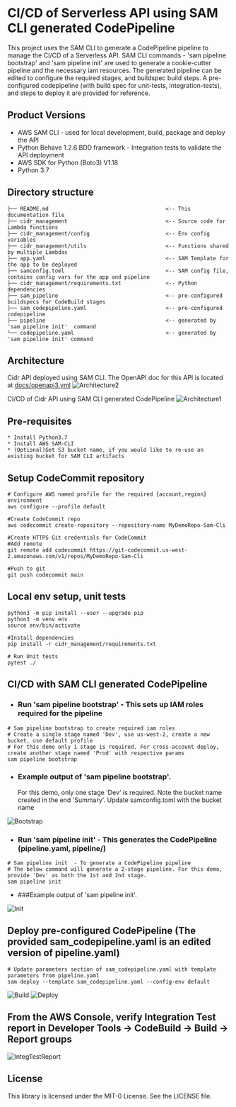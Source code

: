 
# CI/CD of Serverless API using SAM CLI generated CodePipeline

This project uses the SAM CLI to generate a CodePipeline pipeline to manage the CI/CD of a Serverless API.
SAM CLI commands - 'sam pipeline bootstrap' and 'sam pipeline init' are used to generate a cookie-cutter pipeline and the necessary iam resources.
The generated pipeline can be edited to configure the required stages, and buildspec build steps.
A pre-configured codepipeline (with build spec for unit-tests, integration-tests), and steps to deploy it are provided for reference. 


## Product Versions
* AWS SAM CLI - used for local development, build, package and deploy the API
* Python Behave 1.2.6 BDD framework - Integration tests to validate the API deployment
* AWS SDK for Python (Boto3) V1.18
* Python 3.7

## Directory structure
```
├── README.md                                     <-- This documentation file
├── cidr_management                               <-- Source code for Lambda functions
├── cidr_management/config                        <-- Env config variables
├── cidr_management/utils                         <-- Functions shared by multiple Lambdas
├── app.yaml                                      <-- SAM Template for the app to be deployed
├── samconfig.toml                                <-- SAM config file, contains config vars for the app and pipeline
├── cidr_management/requirements.txt              <-- Python dependencies
├── sam_pipeline                                  <-- pre-configured buildspecs for CodeBuild stages
├── sam_codepipeline.yaml                         <-- pre-configured codepipeline
├── pipeline                                      <-- generated by 'sam pipeline init'  command
└── codepipeline.yaml                             <-- generated by 'sam pipeline init' command
```

## Architecture

Cidr API deployed using SAM CLI. 
The OpenAPI doc for this API is located at [docs/openapi3.yml](docs/openapi3.yml)
![Architecture2](docs/cidr_arch1.png)


CI/CD of Cidr API using SAM CLI generated CodePipeline
![Architecture1](docs/cidr_arch3.png)

## Pre-requisites
    * Install Python3.7
    * Install AWS SAM-CLI
    * (Optional)Get S3 bucket name, if you would like to re-use an existing bucket for SAM CLI artifacts


## Setup CodeCommit repository
```shell
# Configure AWS named profile for the required {account,region} environment
aws configure --profile default

#Create CodeCommit repo
aws codecommit create-repository --repository-name MyDemoRepo-Sam-Cli

#Create HTTPS Git credentials for CodeCommit
#Add remote 
git remote add codecommit https://git-codecommit.us-west-2.amazonaws.com/v1/repos/MyDemoRepo-Sam-Cli

#Push to git
git push codecommit main
```

## Local env setup, unit tests
```shell
python3 -m pip install --user --upgrade pip
python3 -m venv env
source env/bin/activate

#Install dependencies
pip install -r cidr_management/requirements.txt

# Run Unit tests
pytest ./

```

## CI/CD with SAM CLI generated CodePipeline
* ### Run 'sam pipeline bootstrap' - This sets up IAM roles required for the pipeline 

```
# Sam pipeline bootstrap to create required iam roles
# Create a single stage named 'Dev', use us-west-2, create a new bucket, use default profile
# For this demo only 1 stage is required. For cross-account deploy, create another stage named 'Prod' with respective params
sam pipeline bootstrap
```
* ### Example output of 'sam pipeline bootstrap'. 
  For this demo, only one stage 'Dev' is required.
  Note the bucket name created in the end 'Summary'. Update samconfig.toml with the bucket name

![Bootstrap](docs/sam_pipeline_bootstrap.png)

* ### Run 'sam pipeline init' - This generates the CodePipeline (pipeline.yaml, pipeline/)
```shell 
# Sam pipeline init  - To generate a CodePipeline pipeline
# The below command will generate a 2-stage pipeline. For this demo, provide 'Dev' as both the 1st and 2nd stage.
sam pipeline init
```
* ###Example output of 'sam pipeline init'. 

![Init](docs/sam_pipeline_init.png)

## Deploy pre-configured CodePipeline (The provided sam_codepipeline.yaml is an edited version of pipeline.yaml)
```shell 
# Update parameters section of sam_codepipeline.yaml with template parameters from pipeline.yaml
sam deploy --template sam_codepipeline.yaml --config-env default

```
![Build](docs/sam_build.png)
![Deploy](docs/sam_deploy.png)

## From the AWS Console, verify Integration Test report in Developer Tools -> CodeBuild -> Build -> Report groups

![IntegTestReport](docs/codebuild_report.png)


## License

This library is licensed under the MIT-0 License. See the LICENSE file.
